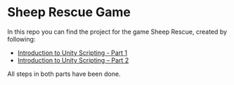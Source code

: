 # Sheep Rescue Game
In this repo you can find the project for the game Sheep Rescue, created by following:
- [Introduction to Unity Scripting - Part 1](https://www.kodeco.com/4180726-introduction-to-unity-scripting-part-1)
- [Introduction to Unity Scripting – Part 2](https://www.kodeco.com/4180875-introduction-to-unity-scripting-part-2)

All steps in both parts have been done.
